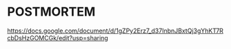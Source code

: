 # POSTMORTEM
https://docs.google.com/document/d/1gZPy2Erz7_d37InbnJBxtQj3gYhKT7RcbDsHzGOMCGk/edit?usp=sharing
